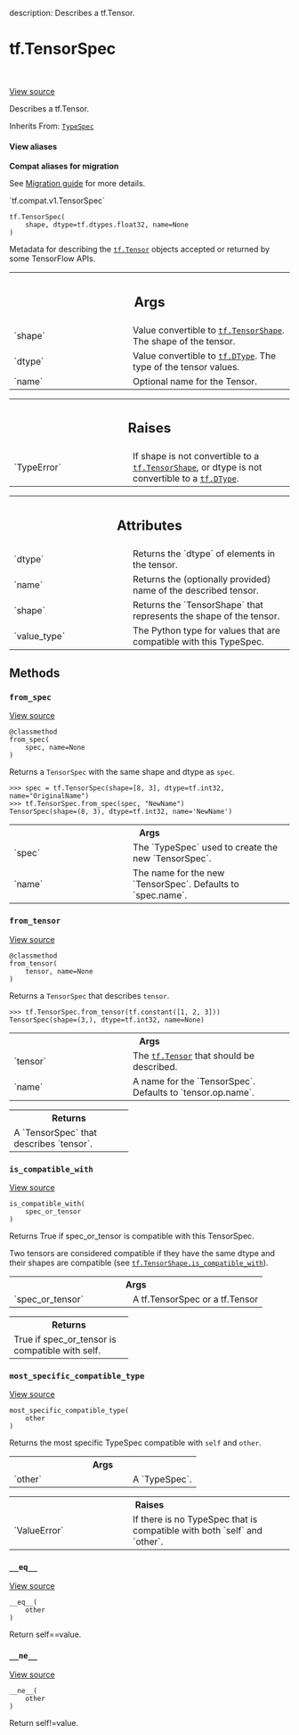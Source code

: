 description: Describes a tf.Tensor.

<div itemscope itemtype="http://developers.google.com/ReferenceObject">
<meta itemprop="name" content="tf.TensorSpec" />
<meta itemprop="path" content="Stable" />
<meta itemprop="property" content="__eq__"/>
<meta itemprop="property" content="__init__"/>
<meta itemprop="property" content="__ne__"/>
<meta itemprop="property" content="from_spec"/>
<meta itemprop="property" content="from_tensor"/>
<meta itemprop="property" content="is_compatible_with"/>
<meta itemprop="property" content="most_specific_compatible_type"/>
</div>

# tf.TensorSpec

<!-- Insert buttons and diff -->

<table class="tfo-notebook-buttons tfo-api nocontent" align="left">

</table>

<a target="_blank" href="/code/stable/tensorflow/python/framework/tensor_spec.py">View source</a>



Describes a tf.Tensor.

Inherits From: [`TypeSpec`](../tf/TypeSpec.md)

<section class="expandable">
  <h4 class="showalways">View aliases</h4>
  <p>
<b>Compat aliases for migration</b>
<p>See
<a href="https://www.tensorflow.org/guide/migrate">Migration guide</a> for
more details.</p>
<p>`tf.compat.v1.TensorSpec`</p>
</p>
</section>

<pre class="devsite-click-to-copy prettyprint lang-py tfo-signature-link">
<code>tf.TensorSpec(
    shape, dtype=tf.dtypes.float32, name=None
)
</code></pre>



<!-- Placeholder for "Used in" -->

Metadata for describing the <a href="../tf/Tensor.md"><code>tf.Tensor</code></a> objects accepted or returned
by some TensorFlow APIs.

<!-- Tabular view -->
 <table class="responsive fixed orange">
<colgroup><col width="214px"><col></colgroup>
<tr><th colspan="2"><h2 class="add-link">Args</h2></th></tr>

<tr>
<td>
`shape`
</td>
<td>
Value convertible to <a href="../tf/TensorShape.md"><code>tf.TensorShape</code></a>. The shape of the tensor.
</td>
</tr><tr>
<td>
`dtype`
</td>
<td>
Value convertible to <a href="../tf/dtypes/DType.md"><code>tf.DType</code></a>. The type of the tensor values.
</td>
</tr><tr>
<td>
`name`
</td>
<td>
Optional name for the Tensor.
</td>
</tr>
</table>



<!-- Tabular view -->
 <table class="responsive fixed orange">
<colgroup><col width="214px"><col></colgroup>
<tr><th colspan="2"><h2 class="add-link">Raises</h2></th></tr>

<tr>
<td>
`TypeError`
</td>
<td>
If shape is not convertible to a <a href="../tf/TensorShape.md"><code>tf.TensorShape</code></a>, or dtype is
not convertible to a <a href="../tf/dtypes/DType.md"><code>tf.DType</code></a>.
</td>
</tr>
</table>





<!-- Tabular view -->
 <table class="responsive fixed orange">
<colgroup><col width="214px"><col></colgroup>
<tr><th colspan="2"><h2 class="add-link">Attributes</h2></th></tr>

<tr>
<td>
`dtype`
</td>
<td>
Returns the `dtype` of elements in the tensor.
</td>
</tr><tr>
<td>
`name`
</td>
<td>
Returns the (optionally provided) name of the described tensor.
</td>
</tr><tr>
<td>
`shape`
</td>
<td>
Returns the `TensorShape` that represents the shape of the tensor.
</td>
</tr><tr>
<td>
`value_type`
</td>
<td>
The Python type for values that are compatible with this TypeSpec.
</td>
</tr>
</table>



## Methods

<h3 id="from_spec"><code>from_spec</code></h3>

<a target="_blank" href="/code/stable/tensorflow/python/framework/tensor_spec.py">View source</a>

<pre class="devsite-click-to-copy prettyprint lang-py tfo-signature-link">
<code>@classmethod</code>
<code>from_spec(
    spec, name=None
)
</code></pre>

Returns a `TensorSpec` with the same shape and dtype as `spec`.

```
>>> spec = tf.TensorSpec(shape=[8, 3], dtype=tf.int32, name="OriginalName")
>>> tf.TensorSpec.from_spec(spec, "NewName")
TensorSpec(shape=(8, 3), dtype=tf.int32, name='NewName')
```

<!-- Tabular view -->
 <table class="responsive fixed orange">
<colgroup><col width="214px"><col></colgroup>
<tr><th colspan="2">Args</th></tr>

<tr>
<td>
`spec`
</td>
<td>
The `TypeSpec` used to create the new `TensorSpec`.
</td>
</tr><tr>
<td>
`name`
</td>
<td>
The name for the new `TensorSpec`.  Defaults to `spec.name`.
</td>
</tr>
</table>



<h3 id="from_tensor"><code>from_tensor</code></h3>

<a target="_blank" href="/code/stable/tensorflow/python/framework/tensor_spec.py">View source</a>

<pre class="devsite-click-to-copy prettyprint lang-py tfo-signature-link">
<code>@classmethod</code>
<code>from_tensor(
    tensor, name=None
)
</code></pre>

Returns a `TensorSpec` that describes `tensor`.

```
>>> tf.TensorSpec.from_tensor(tf.constant([1, 2, 3]))
TensorSpec(shape=(3,), dtype=tf.int32, name=None)
```

<!-- Tabular view -->
 <table class="responsive fixed orange">
<colgroup><col width="214px"><col></colgroup>
<tr><th colspan="2">Args</th></tr>

<tr>
<td>
`tensor`
</td>
<td>
The <a href="../tf/Tensor.md"><code>tf.Tensor</code></a> that should be described.
</td>
</tr><tr>
<td>
`name`
</td>
<td>
A name for the `TensorSpec`.  Defaults to `tensor.op.name`.
</td>
</tr>
</table>



<!-- Tabular view -->
 <table class="responsive fixed orange">
<colgroup><col width="214px"><col></colgroup>
<tr><th colspan="2">Returns</th></tr>
<tr class="alt">
<td colspan="2">
A `TensorSpec` that describes `tensor`.
</td>
</tr>

</table>



<h3 id="is_compatible_with"><code>is_compatible_with</code></h3>

<a target="_blank" href="/code/stable/tensorflow/python/framework/tensor_spec.py">View source</a>

<pre class="devsite-click-to-copy prettyprint lang-py tfo-signature-link">
<code>is_compatible_with(
    spec_or_tensor
)
</code></pre>

Returns True if spec_or_tensor is compatible with this TensorSpec.

Two tensors are considered compatible if they have the same dtype
and their shapes are compatible (see <a href="../tf/TensorShape.md#is_compatible_with"><code>tf.TensorShape.is_compatible_with</code></a>).

<!-- Tabular view -->
 <table class="responsive fixed orange">
<colgroup><col width="214px"><col></colgroup>
<tr><th colspan="2">Args</th></tr>

<tr>
<td>
`spec_or_tensor`
</td>
<td>
A tf.TensorSpec or a tf.Tensor
</td>
</tr>
</table>



<!-- Tabular view -->
 <table class="responsive fixed orange">
<colgroup><col width="214px"><col></colgroup>
<tr><th colspan="2">Returns</th></tr>
<tr class="alt">
<td colspan="2">
True if spec_or_tensor is compatible with self.
</td>
</tr>

</table>



<h3 id="most_specific_compatible_type"><code>most_specific_compatible_type</code></h3>

<a target="_blank" href="/code/stable/tensorflow/python/framework/tensor_spec.py">View source</a>

<pre class="devsite-click-to-copy prettyprint lang-py tfo-signature-link">
<code>most_specific_compatible_type(
    other
)
</code></pre>

Returns the most specific TypeSpec compatible with `self` and `other`.


<!-- Tabular view -->
 <table class="responsive fixed orange">
<colgroup><col width="214px"><col></colgroup>
<tr><th colspan="2">Args</th></tr>

<tr>
<td>
`other`
</td>
<td>
A `TypeSpec`.
</td>
</tr>
</table>



<!-- Tabular view -->
 <table class="responsive fixed orange">
<colgroup><col width="214px"><col></colgroup>
<tr><th colspan="2">Raises</th></tr>

<tr>
<td>
`ValueError`
</td>
<td>
If there is no TypeSpec that is compatible with both `self`
and `other`.
</td>
</tr>
</table>



<h3 id="__eq__"><code>__eq__</code></h3>

<a target="_blank" href="/code/stable/tensorflow/python/framework/tensor_spec.py">View source</a>

<pre class="devsite-click-to-copy prettyprint lang-py tfo-signature-link">
<code>__eq__(
    other
)
</code></pre>

Return self==value.


<h3 id="__ne__"><code>__ne__</code></h3>

<a target="_blank" href="/code/stable/tensorflow/python/framework/tensor_spec.py">View source</a>

<pre class="devsite-click-to-copy prettyprint lang-py tfo-signature-link">
<code>__ne__(
    other
)
</code></pre>

Return self!=value.




